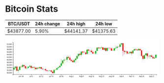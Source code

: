 # Bitcoin Stats

BTC/USDT|24h change|24h high|24h low|
|---|---|---|---|
|$43877.00|5.90%|$44141.37|$41375.63|

<img src="./chart.svg">
